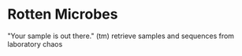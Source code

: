 Rotten Microbes
================

"Your sample is out there." (tm)
retrieve samples and sequences from laboratory chaos

